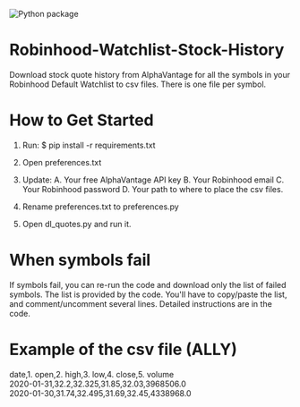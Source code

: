 ![Python package](https://github.com/altctrlmm/Robinhood-Watchlist-Stock-History/workflows/Python%20package/badge.svg)

# Robinhood-Watchlist-Stock-History
Download stock quote history from AlphaVantage for all the symbols in your Robinhood Default Watchlist to csv files. There is one file per symbol.

# How to Get Started

1. Run:
$ pip install -r requirements.txt

2. Open preferences.txt

3. Update: 
A. Your free AlphaVantage API key
B. Your Robinhood email
C. Your Robinhood password
D. Your path to where to place the csv files.

4. Rename preferences.txt to preferences.py

5. Open dl_quotes.py and run it.

# When symbols fail
If symbols fail, you can re-run the code and download only the list of failed symbols. The list is provided by the code. You'll have to copy/paste the list, and comment/uncomment several lines. Detailed instructions are in the code.

# Example of the csv file (ALLY)
date,1. open,2. high,3. low,4. close,5. volume<br/>
2020-01-31,32.2,32.325,31.85,32.03,3968506.0<br/>
2020-01-30,31.74,32.495,31.69,32.45,4338968.0 

